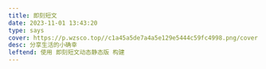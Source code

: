 ```yaml
---
title: 即刻短文
date: 2023-11-01 13:43:20
type: says
cover: https://p.wzsco.top//c1a45a5de7a4a5e129e5444c59fc4998.png/cover
desc: 分享生活的小确幸
leftend: 使用 即刻短文动态静态版 构建
---
```


